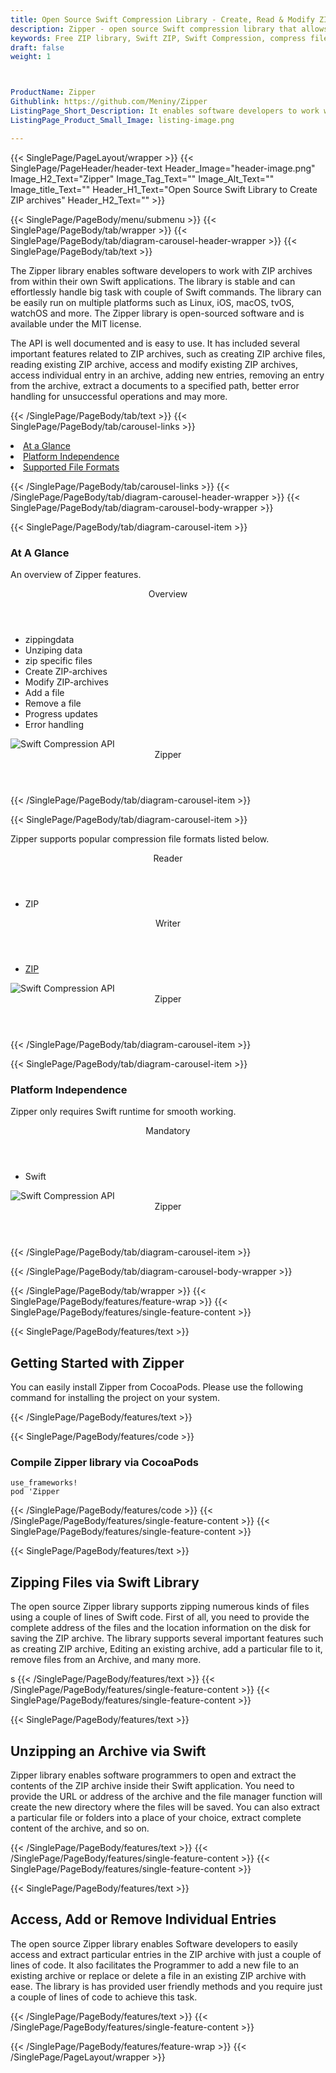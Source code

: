 ```yaml
---
title: Open Source Swift Compression Library - Create, Read & Modify ZIP Archives
description: Zipper - open source Swift compression library that allows to zip or unzip archives, create, read, edit ZIP archive, add or delete files in Swift Apps.
keywords: Free ZIP library, Swift ZIP, Swift Compression, compress files, decompress files, ZIP Swift API, Swift compression Library, Open Source Swift Library, Swift Zip programming, create zip archives, Opening zip archives, Modify ZIP archives, save archive to a file, List zip archive, password protected ZIP archives
draft: false
weight: 1



ProductName: Zipper
Githublink: https://github.com/Meniny/Zipper
ListingPage_Short_Description: It enables software developers to work with ZIP archives and supports creating ZIP archive files, reading existing ZIP archive, access and modify existing ZIP archives.
ListingPage_Product_Small_Image: listing-image.png 

---
```


{{< SinglePage/PageLayout/wrapper >}}
{{< SinglePage/PageHeader/header-text
Header_Image="header-image.png"
Image_H2_Text="Zipper"
Image_Tag_Text=""
Image_Alt_Text=""
Image_title_Text=""
Header_H1_Text="Open Source Swift Library to Create ZIP archives"
Header_H2_Text="" >}}

{{< SinglePage/PageBody/menu/submenu >}}
{{< SinglePage/PageBody/tab/wrapper >}}
{{< SinglePage/PageBody/tab/diagram-carousel-header-wrapper >}}
{{< SinglePage/PageBody/tab/text >}}



<p>The Zipper library enables software developers to work with ZIP archives from within their own Swift applications. The library is stable and can effortlessly handle big task with couple of Swift commands. The library can be easily run on multiple platforms such as Linux, iOS, macOS, tvOS, watchOS and more. The Zipper library is open-sourced software and is available under the MIT license.</p>
<p>The API is well documented and is easy to use. It has included several important features related to ZIP archives, such as creating ZIP archive files, reading existing ZIP archive, access and modify existing ZIP archives, access individual entry in an archive, adding new entries, removing an entry from the archive, extract a documents to a specified path, better error handling for unsuccessful operations and may more.</p>

{{< /SinglePage/PageBody/tab/text >}}
{{< SinglePage/PageBody/tab/carousel-links >}}

<li data-target="#diagramcarousel" data-slide-to="0"><a href="#">At a Glance</a></li>
<li data-target="#diagramcarousel" data-slide-to="2"><a href="#">Platform Independence</a></li>
<li data-target="#diagramcarousel" data-slide-to="1"><a class="activetab" href="#">Supported File Formats</a></li>


{{< /SinglePage/PageBody/tab/carousel-links >}}
{{< /SinglePage/PageBody/tab/diagram-carousel-header-wrapper >}}
{{< SinglePage/PageBody/tab/diagram-carousel-body-wrapper >}}

{{< SinglePage/PageBody/tab/diagram-carousel-item >}}
<h3>At A Glance</h3>
<p>An overview of Zipper features.</p>
<div class="diagram1 d1-poi">
<div class="d1-row">
<div class="d1-col d1-left"> </div>
<!--/left-->
<div class="d1-col d1-right"><header>Overview</header>
<ul>
<li>zippingdata</li>
<li>Unziping data</li>
<li>zip specific files</li>
<li>Create ZIP-archives</li>
<li>Modify ZIP-archives</li>
<li>Add a file</li>
<li>Remove a file</li>
<li>Progress updates</li>
<li>Error handling</li>
</ul>
</div>
<!--/right--></div>
<!--/row-->
<div class="d1-logo"><img class="bg-lite" src='listing-image.png' alt="Swift Compression API"><header>Zipper</header><footer><small></small></footer></div>
<!--/logo--></div>
<!--/diagram1-->
{{< /SinglePage/PageBody/tab/diagram-carousel-item >}}

{{< SinglePage/PageBody/tab/diagram-carousel-item >}}
<p>Zipper supports popular compression file formats listed below.</p>
<div class="diagram1 d2 d1-poi">
<div class="d1-row">
<div class="d1-col d1-left"><header><i class="fa fa-arrows-v"> </i> Reader</header>
<ul>
<li>ZIP</li>
</ul>
</div>
<!--/left-->
<div class="d1-col d1-right"><header><i class="fa fa-long-arrow-down"> </i> Writer</header>
<ul>
<li><a href="https://docs.fileformat.com/compression/zip/">ZIP</a></li>
</ul>
</div>
<!--/right--></div>
<!--/row-->
<div class="d1-logo"><img class="bg-lite" src='listing-image.png' alt="Swift Compression API"><header>Zipper</header><footer><small></small></footer></div>
<!--/logo--></div>
<!--/diagram2-->
{{< /SinglePage/PageBody/tab/diagram-carousel-item >}}

{{< SinglePage/PageBody/tab/diagram-carousel-item >}}
<h3>Platform Independence</h3>
<p>Zipper only requires Swift runtime for smooth working.</p>
<div class="diagram1 d1-poi">
<div class="d1-row">
<div class="d1-col d1-left"> </div>
<!--/left-->
<div class="d1-col d1-right"><header><i class="fa fa-cubes"> </i>Mandatory</header>
<ul>
<li>Swift</li>
</ul>
</div>
<!--/right--></div>
<!--/row-->
<div class="d1-logo"><img class="bg-lite" src='listing-image.png' alt="Swift Compression API"><header>Zipper</header><footer><small></small></footer></div>
<!--/logo--></div>
<!--/diagram2 -->
{{< /SinglePage/PageBody/tab/diagram-carousel-item >}}

{{< /SinglePage/PageBody/tab/diagram-carousel-body-wrapper >}}

{{< /SinglePage/PageBody/tab/wrapper >}}
{{< SinglePage/PageBody/features/feature-wrap >}}
{{< SinglePage/PageBody/features/single-feature-content >}}

{{< SinglePage/PageBody/features/text >}}
<h2 class="h2title">Getting Started with Zipper</h2>
<p>You can easily install Zipper from CocoaPods. Please use the following command for installing the project on your system.</p>
{{< /SinglePage/PageBody/features/text >}}

{{< SinglePage/PageBody/features/code >}}
<h3>Compile Zipper library via CocoaPods</h3>
<pre><code class="html">use_frameworks!
pod 'Zipper<br></code></pre>

{{< /SinglePage/PageBody/features/code >}}
{{< /SinglePage/PageBody/features/single-feature-content >}}
{{< SinglePage/PageBody/features/single-feature-content >}}

{{< SinglePage/PageBody/features/text >}}
<h2 class="h2title">Zipping Files via Swift Library</h2>
<p> The open source Zipper library supports zipping numerous kinds of files using a couple of lines of Swift code. First of all, you need to provide the complete address of the files and the location information on the disk for saving the ZIP archive. The library supports several important features such as creating ZIP archive, Editing an existing archive, add a particular file to it, remove files from an Archive, and many more.</p>
s
{{< /SinglePage/PageBody/features/text >}}
{{< /SinglePage/PageBody/features/single-feature-content >}}
{{< SinglePage/PageBody/features/single-feature-content >}}

{{< SinglePage/PageBody/features/text >}}
<h2 class="h2title">Unzipping an Archive via Swift</h2>
<p>Zipper library enables software programmers to open and extract the contents of the ZIP archive inside their Swift application. You need to provide the URL or address of the archive and the file manager function will create the new directory where the files will be saved. You can also extract a particular file or folders into a place of your choice, extract complete content of the archive, and so on.</p>

{{< /SinglePage/PageBody/features/text >}}
{{< /SinglePage/PageBody/features/single-feature-content >}}
{{< SinglePage/PageBody/features/single-feature-content >}}

{{< SinglePage/PageBody/features/text >}}
<h2 class="h2title">Access, Add or Remove Individual Entries</h2>
<p>The open source Zipper library enables Software developers to easily access and extract particular entries in the ZIP archive with just a couple of lines of code. It also facilitates the Programmer to add a new file to an existing archive or replace or delete a file in an existing ZIP archive with ease. The library is has provided user friendly methods and you require just a couple of lines of code to achieve this task.</p>

{{< /SinglePage/PageBody/features/text >}}
{{< /SinglePage/PageBody/features/single-feature-content >}}

{{< /SinglePage/PageBody/features/feature-wrap >}}
{{< /SinglePage/PageLayout/wrapper >}}